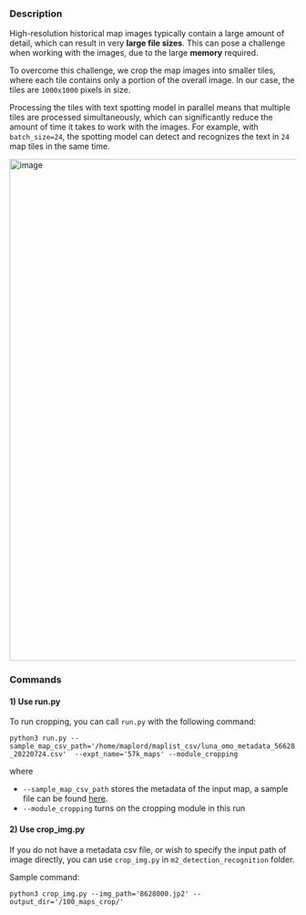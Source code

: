 ### Description 

High-resolution historical map images typically contain a large amount of detail, which can result in very **large file sizes**. This can pose a challenge when working with the images, due to the large **memory** required.

To overcome this challenge, we crop the map images into smaller tiles, where each tile contains only a portion of the overall image. In our case, the tiles are `1000x1000` pixels in size.

Processing the tiles with text spotting model in parallel means that multiple tiles are processed simultaneously, which can significantly reduce the amount of time it takes to work with the images. For example, with `batch_size=24`, the spotting model can detect and recognizes the text in `24` map tiles in the same time. 

<img width="880" alt="image" src="https://user-images.githubusercontent.com/5383572/230233508-6d552698-b50d-4218-8f45-c437687a552d.png">

### Commands 

#### 1) Use run.py 

To run cropping, you can call `run.py` with the following command: 

```python3 run.py --sample_map_csv_path='/home/maplord/maplist_csv/luna_omo_metadata_56628_20220724.csv'  --expt_name='57k_maps' --module_cropping```

where

* `--sample_map_csv_path` stores the metadata of the input map, a sample file can be found [here](https://searchworks.stanford.edu/view/ss311gz1992). 
* `--module_cropping` turns on the cropping module in this run

#### 2) Use crop_img.py
If you do not have a metadata csv file, or wish to specify the input path of image directly, you can use `crop_img.py` in `m2_detection_recognition` folder. 

Sample command: 

```python3 crop_img.py --img_path='8628000.jp2' --output_dir='/100_maps_crop/'```
